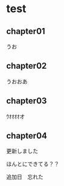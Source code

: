 <!-- readme.md -->

# test

## chapter01
うお
## chapter02
うおおあ
## chapter03
ｳｵｵｵｵオ
## chapter04
更新しました

ほんとにできてる？？

追加日　忘れた